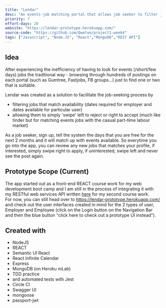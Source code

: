 ```yaml
---
title: "Lendar"
desc: "An events-job matching portal that allows job seeker to filter job search based on days they are available."
priority: 7
effort-days: 20
website: "https://lendar-prototype.herokuapp.com/"
source-code: "https://github.com/Qwetuo/project1-week4"
tags: ["Javascript", "Node.JS", "React","MongoDB","REST API"]
---
```

  Idea
 -
 After experiencing the inefficiency of having to look for events (/short/few days) jobs the traditional way - browsing through hundreds of postings on each portal (such as Gumtree, Fastjobs, FB groups...) just to find one or two that is suitable.

 Lendar was created as a solution to facilitate the job-seeking process by 
 * filtering jobs that match availability (dates required for employer and dates available for particular user)
 * allowing them to simply 'swipe' left to reject or right to accept (much like tinder but for matching events jobs with the casual part-time labour market)

As a job seeker, sign up, tell the system the days that you are free for the next 2 months and it will match up with events available. So everytime you go into the app, you can review any new jobs that matches your profile, if interested, simply swipe right to apply, if uninterested, swipe left and never see the post again. 


 Prototype Scope (Current)
 -
 The app started out as a front-end REACT course work for my web development boot camp and I am still in the process of integrating it with my RESTful web services API written [here](https://github.com/Qwetuo/project2-week7) for my second course work. \
 For now, you can still head over to https://lendar-prototype.herokuapp.com/ and check out the user interfaces created in mind for the 2 types of user, Employer and Employee (click on the Login button on the Navigation Bar and then the blue button "click here to check out a prototype UI instead").


 Created with
 -
 * NodeJS
 * REACT
 * Semantic UI React
 * React Infinite Calendar
 * Express
 * MongoDB (on Heroku mLab)
 * TDD practice
 * and automated tests with Jest
 * Circle CI
 * Swagger UI
 * mongoose
 * passport-jwt